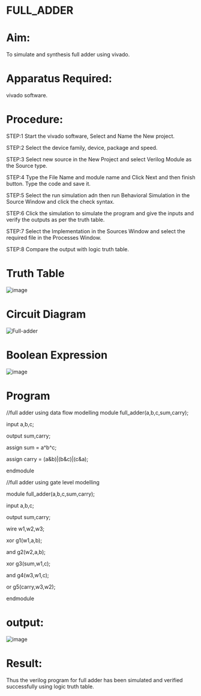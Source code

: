 # FULL_ADDER
# Aim:
To simulate and synthesis full adder using vivado.

# Apparatus Required:
vivado software.

# Procedure:
STEP:1 Start the vivado software, Select and Name the New project.

STEP:2 Select the device family, device, package and speed. 

STEP:3 Select new source in the New Project and select Verilog Module as the Source type.

STEP:4 Type the File Name and module name and Click Next and then finish button. Type the code and save it. 

STEP:5 Select the run simulation adn then run Behavioral Simulation in the Source Window and click the check syntax.

STEP:6 Click the simulation to simulate the program and give the inputs and verify the outputs as per the truth table. 

STEP:7 Select the Implementation in the Sources Window and select the required file in the Processes Window.

STEP:8  Compare the output with logic truth table.
# Truth Table
![image](https://github.com/RESMIRNAIR/FULL_ADDER/assets/154305926/02ead8f5-d958-4c89-ac51-368ca086cf41)
# Circuit Diagram
![Full-adder](https://github.com/Shaiksushma123/FULL_ADDER/assets/159005642/732d441e-e9c6-4775-b4b8-e45f6fcc85e5)

# Boolean Expression
![image](https://github.com/RESMIRNAIR/FULL_ADDER/assets/154305926/0c26fe47-d78c-43dd-ac0d-804e427a3bbc)

# Program
//full adder using data flow modelling
module full_adder(a,b,c,sum,carry);

input a,b,c;

output sum,carry;

assign sum = a^b^c;

assign carry = (a&b)|(b&c)|(c&a);

endmodule

//full adder using gate level modelling

module full_adder(a,b,c,sum,carry);

input a,b,c;

output sum,carry;

wire w1,w2,w3;

xor g1(w1,a,b);

and g2(w2,a,b);

xor g3(sum,w1,c);

and g4(w3,w1,c);

or g5(carry,w3,w2);

endmodule

# output:
![image](https://github.com/Shaiksushma123/FULL_ADDER/assets/159005642/c1c35c7a-48d0-477d-806c-1c2eae0c9b70)

# Result:
Thus the verilog program for full adder has been simulated and verified successfully using logic truth table.

